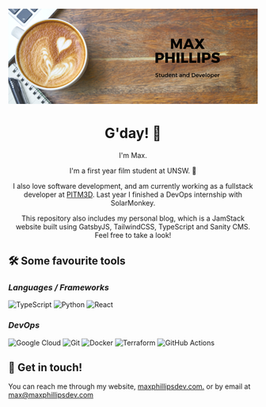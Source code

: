 [![Header](https://raw.githubusercontent.com/blueybloke/blueybloke/master/banner.png 'Header')](https://maxphillipsdev.com)

<h1 align='center'>G'day! 👋</h1>
<p align='center'>I'm Max.</p>
<p align='center'>I'm a first year film student at UNSW. 🌊</p>
<p align='center'>I also love software development, and am currently working as a fullstack developer at <a href='https://www.pit-m3d.com'>PITM3D</a>. Last year I finished a DevOps internship with <a h ref='https://solarmonkey.nl'>SolarMonkey.</a></p>

<p align='center'>This repository also includes my personal blog, which is a JamStack website built using GatsbyJS, TailwindCSS, TypeScript and Sanity CMS. Feel free to take a look!</p>


## 🛠 Some favourite tools

### _Languages / Frameworks_

<img alt="TypeScript" src="https://img.shields.io/badge/typescript%20-%23007ACC.svg?&style=for-the-badge&logo=typescript&logoColor=white"/>
<img alt="Python" src="https://img.shields.io/badge/python%20-%2314354C.svg?&style=for-the-badge&logo=python&logoColor=white"/>
<img alt="React" src="https://img.shields.io/badge/react%20-%2320232a.svg?&style=for-the-badge&logo=react&logoColor=%2361DAFB"/>

### _DevOps_

<img alt="Google Cloud" src="https://img.shields.io/badge/Google%20Cloud%20-%234285F4.svg?&style=for-the-badge&logo=google-cloud&logoColor=white"/>
<img alt="Git" src="https://img.shields.io/badge/git%20-%23F05033.svg?&style=for-the-badge&logo=git&logoColor=white"/>
<img alt="Docker" src="https://img.shields.io/badge/docker%20-%230db7ed.svg?&style=for-the-badge&logo=docker&logoColor=white"/>
<img alt="Terraform" src="https://img.shields.io/badge/terraform%20-%235835CC.svg?&style=for-the-badge&logo=terraform&logoColor=white"/>
<img alt="GitHub Actions" src="https://img.shields.io/badge/github%20actions%20-%232671E5.svg?&style=for-the-badge&logo=github%20actions&logoColor=white"/>

## 🤙 Get in touch!

You can reach me through my website, [maxphillipsdev.com.](https://maxphillipsdev.com/) or by email at max@maxphillipsdev.com
